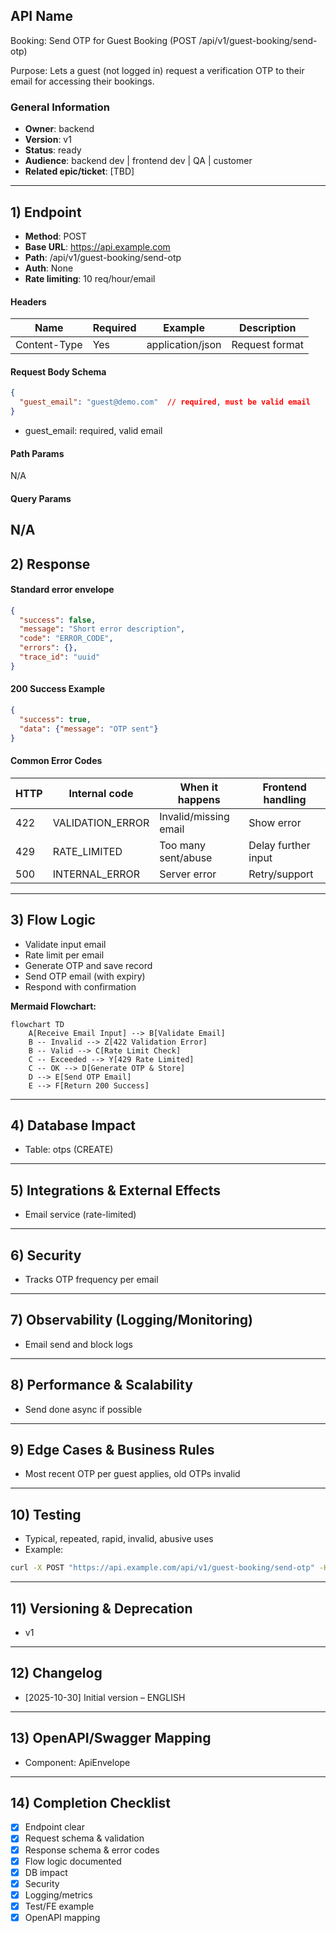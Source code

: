 ## API Name
Booking: Send OTP for Guest Booking (POST /api/v1/guest-booking/send-otp)

Purpose: Lets a guest (not logged in) request a verification OTP to their email for accessing their bookings.

### General Information
- **Owner**: backend
- **Version**: v1
- **Status**: ready
- **Audience**: backend dev | frontend dev | QA | customer
- **Related epic/ticket**: [TBD]
---
## 1) Endpoint
- **Method**: POST
- **Base URL**: https://api.example.com
- **Path**: /api/v1/guest-booking/send-otp
- **Auth**: None
- **Rate limiting**: 10 req/hour/email

#### Headers
| Name         | Required | Example            | Description         |
|--------------|----------|--------------------|---------------------|
| Content-Type | Yes      | application/json   | Request format      |

#### Request Body Schema
```json
{
  "guest_email": "guest@demo.com"  // required, must be valid email
}
```
- guest_email: required, valid email

#### Path Params
N/A
#### Query Params
N/A
---
## 2) Response
#### Standard error envelope
```json
{
  "success": false,
  "message": "Short error description",
  "code": "ERROR_CODE",
  "errors": {},
  "trace_id": "uuid"
}
```
#### 200 Success Example
```json
{
  "success": true,
  "data": {"message": "OTP sent"}
}
```
#### Common Error Codes
| HTTP | Internal code      | When it happens          | Frontend handling   |
|------|--------------------|--------------------------|---------------------|
| 422  | VALIDATION_ERROR   | Invalid/missing email    | Show error          |
| 429  | RATE_LIMITED       | Too many sent/abuse      | Delay further input |
| 500  | INTERNAL_ERROR     | Server error             | Retry/support       |
---
## 3) Flow Logic
- Validate input email
- Rate limit per email
- Generate OTP and save record
- Send OTP email (with expiry)
- Respond with confirmation

**Mermaid Flowchart:**
```mermaid
flowchart TD
    A[Receive Email Input] --> B[Validate Email]
    B -- Invalid --> Z[422 Validation Error]
    B -- Valid --> C[Rate Limit Check]
    C -- Exceeded --> Y[429 Rate Limited]
    C -- OK --> D[Generate OTP & Store]
    D --> E[Send OTP Email]
    E --> F[Return 200 Success]
```
---
## 4) Database Impact
- Table: otps (CREATE)
---
## 5) Integrations & External Effects
- Email service (rate-limited)
---
## 6) Security
- Tracks OTP frequency per email
---
## 7) Observability (Logging/Monitoring)
- Email send and block logs
---
## 8) Performance & Scalability
- Send done async if possible
---
## 9) Edge Cases & Business Rules
- Most recent OTP per guest applies, old OTPs invalid
---
## 10) Testing
- Typical, repeated, rapid, invalid, abusive uses
- Example:
```bash
curl -X POST "https://api.example.com/api/v1/guest-booking/send-otp" -H "Content-Type: application/json" -d '{"guest_email":"guest@demo.com"}'
```
---
## 11) Versioning & Deprecation
- v1
---
## 12) Changelog
- [2025-10-30] Initial version – ENGLISH
---
## 13) OpenAPI/Swagger Mapping
- Component: ApiEnvelope
---
## 14) Completion Checklist
- [x] Endpoint clear
- [x] Request schema & validation
- [x] Response schema & error codes
- [x] Flow logic documented
- [x] DB impact
- [x] Security
- [x] Logging/metrics
- [x] Test/FE example
- [x] OpenAPI mapping
